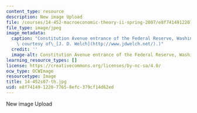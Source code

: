 ```yaml
---
content_type: resource
description: New image Upload
file: /courses/14-452-macroeconomic-theory-ii-spring-2007/e8f74149122077658efc379cf14d62ed_14-452s07-th.jpg
file_type: image/jpeg
image_metadata:
  caption: "Constitution Avenue entrance of the Federal Reserve, Washington, DC. (Image\
    \ courtesy of\_[J. D. Welch](http://www.jdwelch.net/).)"
  credit: ''
  image-alt: Constitution Avenue entrance of the Federal Reserve, Washington, DC.
learning_resource_types: []
license: https://creativecommons.org/licenses/by-nc-sa/4.0/
ocw_type: OCWImage
resourcetype: Image
title: 14-452s07-th.jpg
uid: e8f74149-1220-7765-8efc-379cf14d62ed
---
```

New image Upload